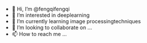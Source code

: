 - 👋 Hi, I’m @fengqifengqi
- 👀 I’m interested in deeplearning
- 🌱 I’m currently learning image processingtechniques
- 💞️ I’m looking to collaborate on ...
- 📫 How to reach me ...

<!---
fengqifengqi/fengqifengqi is a ✨ special ✨ repository because its `README.md` (this file) appears on your GitHub profile.
You can click the Preview link to take a look at your changes.
--->
